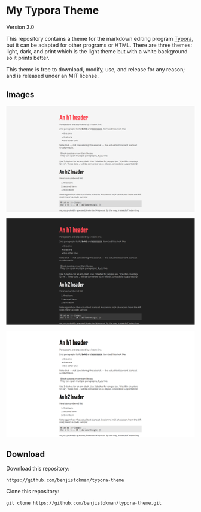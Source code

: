 # My Typora Theme

Version 3.0

This repository contains a theme for the markdown editing program [Typora](https://typora.io/), but it can be adapted for other programs or HTML.  There are three themes: light, dark, and print which is the light theme but with a white background so it prints better.

This theme is free to download, modify, use, and release for any reason; and is released under an MIT license.

## Images

![light](light.png)

![dark](dark.png)

![print](print.png)

## Download

Download this repository:

```
https://github.com/benjistokman/typora-theme
```

Clone this repository:

```
git clone https://github.com/benjistokman/typora-theme.git
```